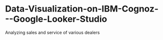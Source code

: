# Data-Visualization-on-IBM-Cognoz---Google-Looker-Studio
 Analyzing sales and service of various dealers
